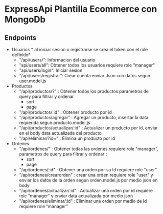 # ExpressApi Plantilla Ecommerce con MongoDb


## Endpoints
 - Usuarios * al iniciar sesion o registrarse se crea el token con el role definido*
   - "/api/users/": 
       Informacion del usuario  
   - "api/users/all": 
       Obtener todos los usuarios requiere role "manager"
   - "api/users/login": 
       Iniciar sesion
   - "/api/users/registrar": 
       Crear cuenta
       enviar Json con datos segun user.model.js
 - Productos
   - "/api/productos/?" : Obtener todos los productos parametros de query para filtrar y ordenar
     - sort
     - page
   - "/api/productos/:id" : Obtener producto por id
   - "/api/productos/agregar" : Agregar un producto, insertar la data requerida segun producto.model.js
   - "/api/productos/actualizar/:id" : Actualizar un producto por id, enviar en el body data actualizada del producto
   - "/api/eliminar/?id=" : Elimina un producto por id
 - Ordenes
   - "/api/ordenes/" : Obtener todas las ordenes requiere role "manager", parametros de query para filtrar y ordenar :
     - sort
     - page
   - "/api/ordenes/:id" : Obtener una orden por su Id requiere role "user"
   - "/api/ordenes/crearorden" : crear una orden requiere role "user" y enviar los datos de la orden segun orden.model.js por medio json en body
   - "/api/ordenes/actualizar/:id" : Actualizar una orden por id requiere role "manager" y enviar data actualizada por medio json
   - "/api/ordenes/eliminar/:id" : Eliminar una orden por medio de Id requiere role "manager"
